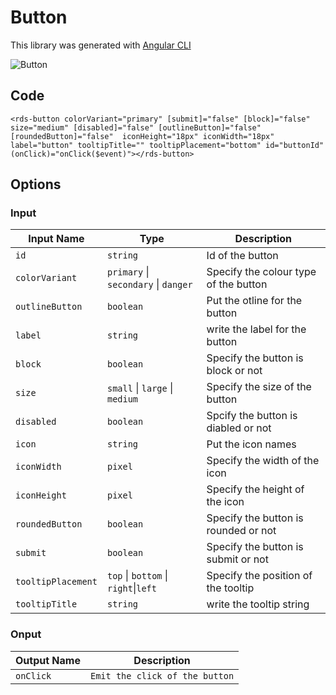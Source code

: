 # Button

This library was generated with [Angular CLI](https://github.com/angular/angular-cli)

<p align="left">
<img src="../../assets/Button.png" alt="Button"/>
<p/>

## Code

`<rds-button colorVariant="primary" [submit]="false" [block]="false" size="medium" [disabled]="false" [outlineButton]="false" [roundedButton]="false"  iconHeight="18px" iconWidth="18px" label="button" tooltipTitle="" tooltipPlacement="bottom" id="buttonId" (onClick)="onClick($event)"></rds-button>`

## Options
### Input
<!-- prettier-ignore -->
| Input Name                  | Type                             | Description                                                                  |
| --------------------------- | -------------------------------- | ---------------------------------------------------------------------------- |
| `id`                     | `string`                            |Id of the button  |
| `colorVariant`            | `primary` \| `secondary` \| `danger` | Specify the colour type of the button                                |
| `outlineButton`           | `boolean`                          | Put the otline for the button |
| `label`                   | `string`                           |write the label for the button                            |
| `block`                   |  `boolean`                         | Specify the button is block or not |
| `size`                    | `small` \| `large` \| `medium`     | Specify the size of the button               |
| `disabled`                | `boolean`                           |Spcify the button is diabled or not      |
| `icon`                    | `string`                           |Put the icon names  |
| `iconWidth`               | `pixel`                            |Specify the width of the icon|
| `iconHeight`              | `pixel`                            |Specify the height of the icon  |
| `roundedButton`           | `boolean`                          |Specify the button is rounded or not  |
| `submit`                  | `boolean`                          |Specify the button is submit or not  |
| `tooltipPlacement`        | `top` \| `bottom` \| `right`\|`left` | Specify the position of the tooltip |
| `tooltipTitle`            | `string`                           | write the tooltip string |

### Onput
| Output Name                 | Description                     |      
| --------------------------- | --------------------------------|
| `onClick`                   | `Emit the click of the button`  |

